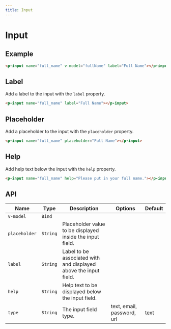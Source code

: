 ```yaml
---
title: Input
---
```


# Input

## Example
```html
<p-input name="full_name" v-model="fullName" label="Full Name"></p-input>
```

## Label
Add a label to the input with the `label` property.

```html
<p-input name="full_name" label="Full Name"></p-input>
```

## Placeholder
Add a placeholder to the input with the `placeholder` property.

```html
<p-input name="full_name" placeholder="Full Name"></p-input>
```

## Help
Add help text below the input with the `help` property.

```html
<p-input name="full_name" help="Please put in your full name."></p-input>
```

## API
| Name | Type | Description | Options | Default |
|------|------|-------------|---------|---------|
| `v-model` | `Bind` | | | |
| `placeholder` | `String` | Placeholder value to be displayed inside the input field. | | |
| `label` | `String` | Label to be associated with and displayed above the input field. | | |
| `help` | `String` | Help text to be displayed below the input field. | | |
| `type` | `String` | The input field type. | text, email, password, url | text |